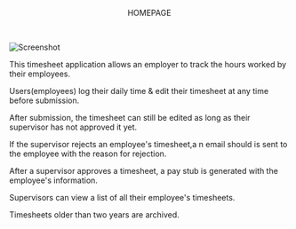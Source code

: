 <p align="center">HOMEPAGE</p><br/>

![Screenshot](https://res.cloudinary.com/dh18h6lff/image/upload/v1554127464/Home.png)

This timesheet application allows an employer to track the hours worked by their employees.

Users(employees) log their daily time & edit their timesheet at any time before submission. 

After submission, the timesheet can still be edited as long as their supervisor has not approved it yet.

If the supervisor rejects an employee's timesheet,a n email should is sent to the employee with the reason for rejection. 

After a supervisor approves a timesheet, a pay stub is generated with the employee's information. 

Supervisors can view a list of all their employee's timesheets.

Timesheets older than two years are archived.



